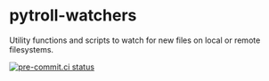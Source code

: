 # pytroll-watchers

Utility functions and scripts to watch for new files on local or remote filesystems.

[![pre-commit.ci status](https://results.pre-commit.ci/badge/github/pytroll/pytroll-watchers/main.svg)](https://results.pre-commit.ci/latest/github/pytroll/pytroll-watchers/main)

